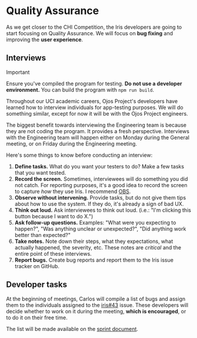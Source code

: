 # Quality Assurance

As we get closer to the CHI Competition, the Iris developers are going to start
focusing on Quality Assurance. We will focus on **bug fixing** and improving the
**user experience**.

## Interviews

> [!IMPORTANT]
> Ensure you've compiled the program for testing. **Do not use a developer
> environment.** You can build the program with `npm run build`.

Throughout our UCI academic careers, Ojos Project's developers have learned how
to interview individuals for app-testing purposes. We will do something similar,
except for now it will be with the Ojos Project engineers.

The biggest benefit towards interviewing the Engineering team is because they
are not coding the program. It provides a fresh perspective. Interviews with
the Engineering team will happen either on Monday during the General meeting, or
on Friday during the Engineering meeting.

Here's some things to know before conducting an interview:

1. **Define tasks.** What do you want your testers to do? Make a few tasks that
   you want tested.
2. **Record the screen.** Sometimes, interviewees will do something you did not
   catch. For reporting purposes, it's a good idea to record the screen to
   capture *how* they use Iris. I recommend [OBS](https://obsproject.com/).
3. **Observe without intervening.** Provide tasks, but do not give them tips
   about how to use the system. If they do, it's already a sign of bad UX.
4. **Think out loud.** Ask interviewees to think out loud. (i.e.: "I'm clicking
   this button because I want to do X.")
5. **Ask follow-up questions.** Examples: "What were you expecting to happen?",
   "Was anything unclear or unexpected?", "Did anything work better than
   expected?"
6. **Take notes.** Note down their steps, what they expectations, what actually
   happened, the severity, etc. These notes are *critical* and the entire point
   of these interviews.
7. **Report bugs.** Create bug reports and report them to the Iris issue tracker
   on GitHub.

## Developer tasks

At the beginning of meetings, Carlos will compile a list of bugs and assign them
to the individuals assigned to the
[iris#43](https://github.com/ojosproject/iris/issues/43) issue. These developers
will decide whether to work on it during the meeting, **which is encouraged**,
or to do it on their free time.

The list will be made available on the [sprint document](./sprint.md).
